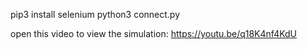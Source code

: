

pip3 install selenium
python3 connect.py

open this video to view the simulation:
https://youtu.be/q18K4nf4KdU
